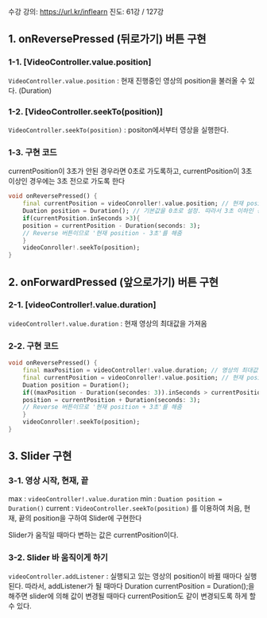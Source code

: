 수강 강의: https://url.kr/inflearn
진도: 61강 / 127강

## 1. onReversePressed (뒤로가기) 버튼 구현
### 1-1. [VideoController.value.position]
```VideoController.value.position``` : 현재 진행중인 영상의 position을 불러올 수 있다. (Duration)
### 1-2. [VideoController.seekTo(position)]
```VideoController.seekTo(position)``` : positon에서부터 영상을 실행한다.
### 1-3. 구현 코드
currentPosition이 3초가 안된 경우라면 0초로 가도록하고, currentPosition이 3초 이상인 경우에는 3초 전으로 가도록 한다
```dart
void onReversePressed() {
	final currentPosition = videoConroller!.value.position; // 현재 position
    Duation position = Duration(); // 기본값을 0초로 설정. 따라서 3초 이하인 경우에는 0초로 돌아감
    if(currentPosition.inSeconds >3){
    position = currentPosition - Duration(seconds: 3);
    // Reverse 버튼이므로 '현재 position - 3초'를 해줌
    }
    videoConroller!.seekTo(position);
}
```

## 2. onForwardPressed (앞으로가기) 버튼 구현

### 2-1. [videoController!.value.duration]
```videoController!.value.duration``` : 현재 영상의 최대값을 가져옴
### 2-2. 구현 코드
```dart
void onReversePressed() {
	final maxPosition = videoController!.value.duration; // 영상의 최대값을 가져옴
	final currentPosition = videoConroller!.value.position; // 현재 position
    Duation position = Duration();
    if((maxPosition - Duration(secondes: 3)).inSeconds > currentPosition.inSeconds){
    position = currentPosition + Duration(seconds: 3);
    // Reverse 버튼이므로 '현재 position + 3초'를 해줌
    }
    videoConroller!.seekTo(position);
}
```

## 3. Slider 구현
### 3-1. 영상 시작, 현재, 끝
max : ```videoController!.value.duration```
min : ```Duation position = Duration()```
current : ```VideoController.seekTo(position)```
를 이용하여 처음, 현재, 끝의 position을 구하여 Slider에 구현한다

Slider가 움직일 때마다 변하는 값은 currentPosition이다.

### 3-2. Slider 바 움직이게 하기
```videoController.addListener``` : 실행되고 있는 영상의 position이 바뀔 때마다 실행된다.
따라서, addListener가 될 때마다 Duration currentPosition = Duration();을 해주면 slider에 의해 값이 변경될 때마다 currentPosition도 같이 변경되도록 하게 할 수 있다.

